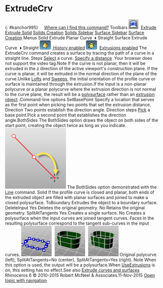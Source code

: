 ---
---


# ExtrudeCrv
{: #kanchor995}
 [![images/transparent.gif](images/transparent.gif)Where can I find this command?](javascript:void(0);) Toolbars
![images/extrudesrf.png](images/extrudesrf.png) [Extrude](extrude-toolbar.html)  [Extrude Solid](extrude-solid-toolbar.html)  [Solids Creation](solid-creation-toolbar.html)  [Solids Sidebar](solids-sidebar-toolbar.html)  [Surface Sidebar](surface-sidebar-toolbar.html)  [Surface Creation](surface-creation-toolbar.html) 
Menus
Solid
Extrude Planar Curve![images/menuarrow.gif](images/menuarrow.gif)
Straight
Surface
Extrude Curve![images/menuarrow.gif](images/menuarrow.gif)
Straight
![images/history-tag.png](images/history-tag.png) [&#160;History enabled](historyenabled.html) 
![images/extrusion-tag.png](images/extrusion-tag.png)&#160; [Extrusions enabled](extrusionsenabled.html) 
The ExtrudeCrv command creates a surface by tracing the path of a curve in a straight line.
Steps
 [Select](select-objects.html) a curve. [Specify a distance](distance-pick-2pts.html) .Your browser does not support the video tag.Note
If the curve is not planar, then it will be extruded in the z&#160;direction of the active viewport's construction plane. If the curve is planar, it will be extruded in the normal direction of the plane of the curve.Unlike [Lofts](loft.html) and [Sweeps](sweep1.html), the initial orientation of the profile curve or surface is maintained through the extrusion.If the input is a non-planar polycurve or a planar polycurve where the extrusion direction is not normal to the curve plane, the result will be a [polysurface](polysurface.html) rather than an [extrusion object](useextrusions.html) .Command-line options
SetBasePoint
Specify a location that serves as the first point when picking two points that set the extrusion distance.
Direction
Two points establish the direction angle.
Direction steps
 [Pick](pick-location.html) a base point.Pick a second point that establishes the direction angle.BothSides
The BothSides option draws the object on both sides of the start point, creating the object twice as long as you indicate.
![images/line-bothsides.png](images/line-bothsides.png)
The BothSides option demonstrated with the [Line](line.html) command.
Solid
If the profile curve is closed and planar, both ends of the extruded object are filled with planar surfaces and joined to make a closed polysurface.
ToBoundary
Extrudes the object to a boundary surface.
DeleteInput
Yes
Deletes the original geometry.
No
Retains the original geometry.
SplitAtTangents
Yes
Creates a single surface.
No
Creates a polysurface when the input curves are joined tangent curves. Faces in the resulting polysurface correspond to the tangent sub-curves in the input curves.
![images/extrudesplitattangents-yes.png](images/extrudesplitattangents-yes.png)
Original polycurve (left), SplitAtTangents=No (center), SplitAtTangents=Yes (right).
Note
When this option is used, the output will be a polysurface.When [UseExtrusions](useextrusions.html) is on, this setting has no effect.See also
 [Extrude curves and surfaces](sak-extrude.html) 
&#160;
&#160;
Rhinoceros 6 © 2010-2015 Robert McNeel &amp; Associates.11-Nov-2015
 [Open topic with navigation](extrudecrv.html) 

